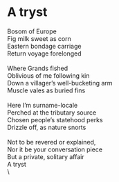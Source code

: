 # A tryst

Bosom of Europe\
Fig milk sweet as corn\
Eastern bondage carriage\
Return voyage forelonged\
\
Where Grands fished\
Oblivious of me following kin\
Down a villager’s well-bucketing arm\
Muscle vales as buried fins\
\
Here I’m surname-locale\
Perched at the tributary source\
Chosen people’s statehood perks\
Drizzle off, as nature snorts\
\
Not to be revered or explained,\
Nor it be your conversation piece\
But a private, solitary affair\
A tryst\
\